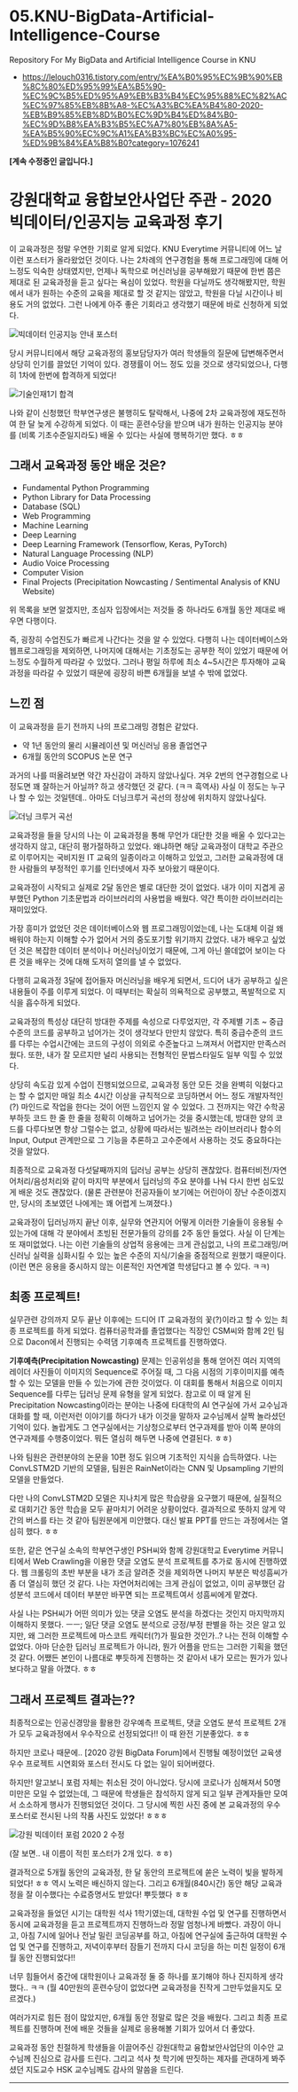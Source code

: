 # 05.KNU-BigData-Artificial-Intelligence-Course
Repository For My BigData and Artificial Intelligence Course in KNU

* https://lelouch0316.tistory.com/entry/%EA%B0%95%EC%9B%90%EB%8C%80%ED%95%99%EA%B5%90-%EC%9C%B5%ED%95%A9%EB%B3%B4%EC%95%88%EC%82%AC%EC%97%85%EB%8B%A8-%EC%A3%BC%EA%B4%80-2020-%EB%B9%85%EB%8D%B0%EC%9D%B4%ED%84%B0-%EC%9D%B8%EA%B3%B5%EC%A7%80%EB%8A%A5-%EA%B5%90%EC%9C%A1%EA%B3%BC%EC%A0%95-%ED%9B%84%EA%B8%B0?category=1076241

**[계속 수정중인 글입니다.]**

# 강원대학교 융합보안사업단 주관 - 2020 빅데이터/인공지능 교육과정 후기

이 교육과정은 정말 우연한 기회로 알게 되었다. KNU Everytime 커뮤니티에 어느 날 이런 포스터가 올라왔었던 것이다. 나는 2차례의 연구경험을 통해 프로그래밍에 대해 어느정도 익숙한 상태였지만, 언제나 독학으로 머신러닝을 공부해왔기 때문에 한번 쯤은 제대로 된 교육과정을 듣고 싶다는 욕심이 있었다. 학원을 다닐까도 생각해봤지만, 학원에서 내가 원하는 수준의 교육을 제대로 할 것 같지는 않았고, 학원을 다닐 시간이나 비용도 거의 없었다. 그런 나에게 아주 좋은 기회라고 생각했기 때문에 바로 신청하게 되었다.

![빅데이터 인공지능 안내 포스터](https://user-images.githubusercontent.com/76824867/160247989-f565b71e-0d83-4689-b5cc-4819a1b188c9.jpg)

당시 커뮤니티에서 해당 교육과정의 홍보담당자가 여러 학생들의 질문에 답변해주면서 상당히 인기를 끌었던 기억이 있다. 경쟁률이 어느 정도 있을 것으로 생각되었으나, 다행히 1차에 한번에 합격하게 되었다!

![기술인재1기 합격](https://user-images.githubusercontent.com/76824867/160247986-fb2bb6a8-991a-4410-8366-87652d668571.jpg)

나와 같이 신청했던 학부연구생은 불행히도 탈락해서, 나중에 2차 교육과정에 재도전하여 한 달 늦게 수강하게 되었다. 이 때는 훈련수당을 받으며 내가 원하는 인공지능 분야를 (비록 기초수준일지라도) 배울 수 있다는 사실에 행복하기만 했다. ㅎㅎ


## 그래서 교육과정 동안 배운 것은?

* Fundamental Python Programming
* Python Library for Data Processing
* Database (SQL)
* Web Programming
* Machine Learning
* Deep Learning
* Deep Learning Framework (Tensorflow, Keras, PyTorch)
* Natural Language Processing (NLP)
* Audio Voice Processing
* Computer Vision
* Final Projects (Precipitation Nowcasting / Sentimental Analysis of KNU Website)

위 목록을 보면 알겠지만, 초심자 입장에서는 저것들 중 하나라도 6개월 동안 제대로 배우면 다행이다. 

즉, 굉장히 수업진도가 빠르게 나간다는 것을 알 수 있었다. 다행히 나는 데이터베이스와 웹프로그래밍을 제외하면, 나머지에 대해서는 기초정도는 공부한 적이 있었기 때문에 어느정도 수월하게 따라갈 수 있었다. 그러나 평일 하루에 최소 4~5시간은 투자해야 교육과정을 따라갈 수 있었기 때문에 굉장히 바쁜 6개월을 보낼 수 밖에 없었다. 


## 느낀 점

이 교육과정을 듣기 전까지 나의 프로그래밍 경험은 같았다.

* 약 1년 동안의 물리 시뮬레이션 및 머신러닝 응용 졸업연구
* 6개월 동안의 SCOPUS 논문 연구

과거의 나를 떠올려보면 약간 자신감이 과하지 않았나싶다. 겨우 2번의 연구경험으로 나 정도면 꽤 잘하는거 아닐까? 하고 생각했던 것 같다. (ㅋㅋ 흑역사) 사실 이 정도는 누구나 할 수 있는 것일텐데.. 아마도 더닝크루거 곡선의 정상에 위치하지 않았나싶다.

![더닝 크루거 곡선](https://user-images.githubusercontent.com/76824867/160247987-a5c787e3-87fd-4948-9b52-f707a7b43665.png)

교육과정을 들을 당시의 나는 이 교육과정을 통해 무언가 대단한 것을 배울 수 있다고는 생각하지 않고, 대단히 평가절하하고 있었다. 왜냐하면 해당 교육과정이 대학교 주관으로 이루어지는 국비지원 IT 교육의 일종이라고 이해하고 있었고, 그러한 교육과정에 대한 사람들의 부정적인 후기를 인터넷에서 자주 보아왔기 때문이다.

교육과정이 시작되고 실제로 2달 동안은 별로 대단한 것이 없었다. 내가 이미 지겹게 공부했던 Python 기초문법과 라이브러리의 사용법을 배웠다. 약간 특이한 라이브러리는 재미있었다.

가장 흥미가 없었던 것은 데이터베이스와 웹 프로그래밍이었는데, 나는 도대체 이걸 왜 배워야 하는지 이해할 수가 없어서 거의 중도포기할 위기까지 갔었다. 내가 배우고 싶었던 것은 복잡한 데이터 분석이나 머신러닝이었기 때문에, 그게 아닌 쓸데없어 보이는 다른 것을 배우는 것에 대해 도저히 열의를 낼 수 없었다. 

다행히 교육과정 3달에 접어들자 머신러닝을 배우게 되면서, 드디어 내가 공부하고 싶은 내용들이 주를 이루게 되었다. 이 때부터는 확실히 의욕적으로 공부했고, 폭발적으로 지식을 흡수하게 되었다.

교육과정의 특성상 대단히 방대한 주제를 속성으로 다루었지만, 각 주제별 기초 ~ 중급 수준의 코드를 공부하고 넘어가는 것이 생각보다 만만치 않았다. 특히 중급수준의 코드를 다루는 수업시간에는 코드의 구성이 의외로 수준높다고 느껴져서 어렵지만 만족스러웠다. 또한, 내가 잘 모르지만 널리 사용되는 전형적인 문법스타일도 일부 익힐 수 있었다.

상당히 속도감 있게 수업이 진행되었으므로, 교육과정 동안 모든 것을 완벽히 익혔다고는 할 수 없지만 매일 최소 4시간 이상을 규칙적으로 코딩하면서 어느 정도 개발자적인(?) 마인드로 작업을 한다는 것이 어떤 느낌인지 알 수 있었다. 그 전까지는 약간 수학공부하듯 코드 한 줄 한 줄을 정확히 이해하고 넘어가는 것을 중시했는데, 방대한 양의 코드를 다루다보면 항상 그럴수는 없고, 상황에 따라서는 빌려쓰는 라이브러리나 함수의 Input, Output 관계만으로 그 기능을 추론하고 고수준에서 사용하는 것도 중요하다는 것을 알았다.

최종적으로 교육과정 다섯달째까지의 딥러닝 공부는 상당히 괜찮았다. 컴퓨터비전/자연어처리/음성처리와 같이 마지막 부분에서 딥러닝의 주요 분야를 나눠 다시 한번 심도있게 배운 것도 괜찮았다. (물론 관련분야 전공자들이 보기에는 어린아이 장난 수준이겠지만, 당시의 초보였던 나에게는 꽤 어렵게 느껴졌다.)

교육과정이 딥러닝까지 끝난 이후, 실무와 연관지어 어떻게 이러한 기술들이 응용될 수 있는가에 대해 각 분야에서 초빙된 전문가들의 강의를 2주 동안 들었다. 사실 이 단계는 또 재미없었다. 나는 이런 기술들의 상업적 응용에는 크게 관심없고, 나의 프로그래밍/머신러닝 실력을 심화시킬 수 있는 높은 수준의 지식/기술을 중점적으로 원했기 때문이다. (이런 면은 응용을 중시하지 않는 이론적인 자연계열 학생답다고 볼 수 있다. ㅋㅋ)


## 최종 프로젝트!

실무관련 강의까지 모두 끝난 이후에는 드디어 IT 교육과정의 꽃(?)이라고 할 수 있는 최종 프로젝트를 하게 되었다. 컴퓨터공학과를 졸업했다는 직장인 CSM씨와 함께 2인 팀으로 Dacon에서 진행되는 수력댐 기후예측 프로젝트를 진행하였다.

**기후예측(Precipitation Nowcasting)** 문제는 인공위성을 통해 얻어진 여러 지역의 레이더 사진들이 이미지의 Sequence로 주어질 때, 그 다음 시점의 기후이미지를 예측할 수 있는 모델을 만들 수 있는가에 관한 것이었다. 이 대회를 통해서 처음으로 이미지 Sequence를 다루는 딥러닝 문제 유형을 알게 되었다. 참고로 이 때 알게 된 Precipitation Nowcasting이라는 분야는 나중에 타대학의 AI 연구실에 가서 교수님과 대화를 할 때, 이런저런 이야기를 하다가 내가 이것을 말하자 교수님께서 살짝 놀라셨던 기억이 있다. 놀랍게도 그 연구실에서는 기상청으로부터 연구과제를 받아 이쪽 분야의 연구과제를 수행중이었다. 뭐든 열심히 해두면 나중에 연결된다. ㅎㅎ)

나와 팀원은 관련분야의 논문을 10편 정도 읽으며 기초적인 지식을 습득하였다. 나는 ConvLSTM2D 기반의 모델을, 팀원은 RainNet이라는 CNN 및 Upsampling 기반의 모델을 만들었다.

다만 나의 ConvLSTM2D 모델은 지나치게 많은 학습량을 요구했기 때문에, 실질적으로 대회기간 동안 학습을 모두 끝마치기 어려운 상황이었다. 결과적으로 뜻하지 않게 약간의 버스를 타는 것 같아 팀원분에게 미안했다. 대신 발표 PPT를 만드는 과정에서는 열심히 했다. ㅎㅎ

또한, 같은 연구실 소속의 학부연구생인 PSH씨와 함께 강원대학교 Everytime 커뮤니티에서 Web Crawling을 이용한 댓글 오염도 분석 프로젝트를 추가로 동시에 진행하였다. 웹 크롤링의 초반 부분을 내가 조금 알려준 것을 제외하면 나머지 부분은 박성흠씨가 좀 더 열심히 했던 것 같다. 나는 자연어처리에는 크게 관심이 없었고, 이미 공부했던 감성분석 코드에서 데이터 부분만 바꾸면 되는 프로젝트여서 성흠씨에게 맡겼다.

사실 나는 PSH씨가 어떤 의미가 있는 댓글 오염도 분석을 하겠다는 것인지 마지막까지 이해하지 못했다. ㅡㅡ; 일단 댓글 오염도 분석으로 긍정/부정 판별을 하는 것은 알고 있지만, 왜 그러한 프로젝트에 마스코트 캐릭터(?)가 필요한 것인가..? 나는 전혀 이해할 수 없었다. 아마 단순한 딥러닝 프로젝트가 아니라, 뭔가 어플을 만드는 그러한 기획을 했던 것 같다. 어쨌든 본인이 나름대로 뿌듯하게 진행하는 것 같아서 내가 모르는 뭔가가 있나보다하고 말을 아꼈다. ㅎㅎ


## 그래서 프로젝트 결과는??

최종적으로는 인공신경망을 활용한 강우예측 프로젝트, 댓글 오염도 분석 프로젝트 2개가 모두 교육과정에서 우수작으로 선정되었다!! 이 때 완전 기분좋았다. ㅎㅎ

하지만 코로나 때문에.. [2020 강원 BigData Forum]에서 진행될 예정이었던 교육생 우수 프로젝트 시연회와 포스터 전시도 다 없는 일이 되어버렸다.

하지만! 알고보니 포럼 자체는 취소된 것이 아니었다. 당시에 코로나가 심해져서 50명 미만은 모일 수 없었는데, 그 때문에 학생들은 참석하지 않게 되고 일부 관계자들만 모여서 소소하게 행사가 진행되었던 것이다. 그 당시에 찍힌 사진 중에 본 교육과정의 우수 포스터로 전시된 나의 작품 사진도 있었다! ㅎㅎㅎ

![강원 빅데이터 포럼 2020 2 수정](https://user-images.githubusercontent.com/76824867/160247985-6cc468b0-cf27-4e4a-ab99-0af988de83ab.jpg) 

(잘 보면.. 내 이름이 적힌 포스터가 2개 있다. ㅎㅎ)

결과적으로 5개월 동안의 교육과정, 한 달 동안의 프로젝트에 쏟은 노력이 빛을 발하게 되었다! ㅎㅎ 역시 노력은 배신하지 않는다. 그리고 6개월(840시간) 동안 해당 교육과정을 잘 이수했다는 수료증명서도 받았다! 뿌듯했다 ㅎㅎ

교육과정을 들었던 시기는 대학원 석사 1학기였는데, 대학원 수업 및 연구를 진행하면서 동시에 교육과정을 듣고 프로젝트까지 진행하느라 정말 엄청나게 바빴다. 과장이 아니고, 아침 7시에 일어나 전날 밀린 코딩공부를 하고, 아침에 연구실에 출근하여 대학원 수업 및 연구를 진행하고, 저녁이후부터 잠들기 전까지 다시 코딩을 하는 미친 일정이 6개월 동안 진행되었다!! 

너무 힘들어서 중간에 대학원이나 교육과정 둘 중 하나를 포기해야 하나 진지하게 생각했다.. ㅋㅋ (월 40만원의 훈련수당이 없었다면 교육과정을 진작게 그만두었을지도 모르겠다.)

여러가지로 힘든 점이 많았지만, 6개월 동안 정말로 많은 것을 배웠다. 그리고 최종 프로젝트를 진행하며 전에 배운 것들을 실제로 응용해볼 기회가 있어서 더 좋았다.

교육과정 동안 친절하게 학생들을 이끌어주신 강원대학교 융합보안사업단의 이수안 교수님께 진심으로 감사를 드린다. 그리고 석사 첫 학기에 딴짓하는 제자를 관대하게 봐주셨던 지도교수 HSK 교수님께도 감사의 말씀을 드린다.

---
